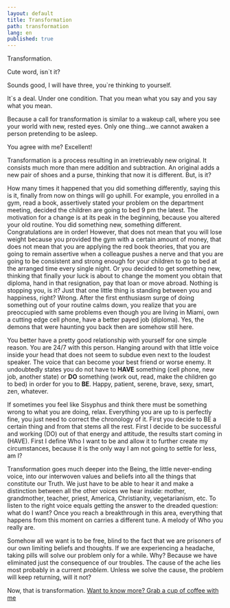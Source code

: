 ```yaml
---
layout: default
title: Transformation
path: transformation
lang: en
published: true
---
```


Transformation.

Cute word, isn`t it?

Sounds good, I will have three, you`re thinking to yourself.

It`s a deal. Under one condition. That you mean what you say and you say what you mean.

Because a call for transformation is similar to a wakeup call, where you see your world with new, rested eyes. Only one thing...we cannot awaken a person pretending to be asleep.


You agree with me?
Excellent!


Transformation is a process resulting in an irretrievably new original. It consists much more than mere addition and subtraction. An original adds a new pair of shoes and a purse, thinking that now it is different. But, is it?

How many times it happened that you did something differently, saying this is it, finally from now on things will go uphill. For example, you enrolled in a gym, read a book, assertively stated your problem on the department meeting, decided the children are going to bed 9 pm the latest. The motivation for a change is at its peak in the beginning, because you altered your old routine. You did something new, something different. Congratulations are in order! However, that does not mean that you will lose weight because you provided the gym with a certain amount of money, that does not mean that you are applying the red book theories, that you are going to remain assertive when a colleague pushes a nerve and that you are going to be consistent and strong enough for your children to go to bed at the arranged time every single night.
Or you decided to get something new, thinking that finally your luck is about to change the moment you obtain that diploma, hand in that resignation, pay that loan or move abroad. Nothing is stopping you, is it? Just that one little thing is standing between you and happiness, right? Wrong. After the first enthusiasm surge of doing something out of your routine calms down, you realize that you are preoccupied with same problems even though you are living in Miami, own a cutting edge cell phone, have a better payed job (diploma). Yes, the demons that were haunting you back then are somehow still here.

You better have a pretty good relationship with yourself for one simple reason. You are 24/7 with this person. Hanging around with that little voice inside your head that does not seem to subdue even next to the loudest speaker. The voice that can become your best friend or worse enemy. It undoubtedly states you do not have to ****HAVE**** something (cell phone, new job, another state) or ****DO**** something (work out, read, make the children go to bed) in order for you to ****BE****. Happy, patient, serene, brave, sexy, smart, zen, whatever. 

If sometimes you feel like Sisyphus and think there must be something wrong to what you are doing, relax. Everything you are up to is perfectly fine, you just need to correct the chronology of it. First you decide to BE a certain thing and from that stems all the rest. First I decide to be successful and working (DO) out of that energy and attitude, the results start coming in (HAVE). First I define Who I want to be and allow it to further create my circumstances, because it is the only way I am not going to settle for less, am I?

Transformation goes much deeper into the Being, the little never-ending voice, into our interwoven values and beliefs into all the things that constitute our Truth. We just have to be able to hear it and make a distinction between all the other voices we hear inside: mother, grandmother, teacher, priest, America, Christianity, vegetarianism, etc. To listen to the right voice equals getting the answer to the dreaded question: what do I want? Once you reach a breakthrough in this area, everything that happens from this moment on carries a different tune. A melody of Who you really are.

Somehow all we want is to be free, blind to the fact that we are prisoners of our own limiting beliefs and thoughts. If we are experiencing a headache, taking pills will solve our problem only for a while. Why? Because we have eliminated just the consequence of our troubles. The cause of the ache lies most probably in a current *problem*.  Unless we solve the cause, the problem will keep returning, will it not?


Now, that is transformation.
[Want to know more?  Grab a cup of coffee with me](http://www.tihanatamindzic.com/en/contact/) 